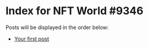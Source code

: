 # Index for NFT World #9346
Posts will be displayed in the order below:

- [Your first post](./001-first.md)

